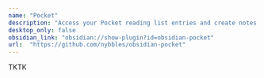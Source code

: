 ```yaml
---
name: "Pocket"
description: "Access your Pocket reading list entries and create notes for them easily"
desktop_only: false
obsidian_link: "obsidian://show-plugin?id=obsidian-pocket"
url:  "https://github.com/nybbles/obsidian-pocket"
---
```

TKTK